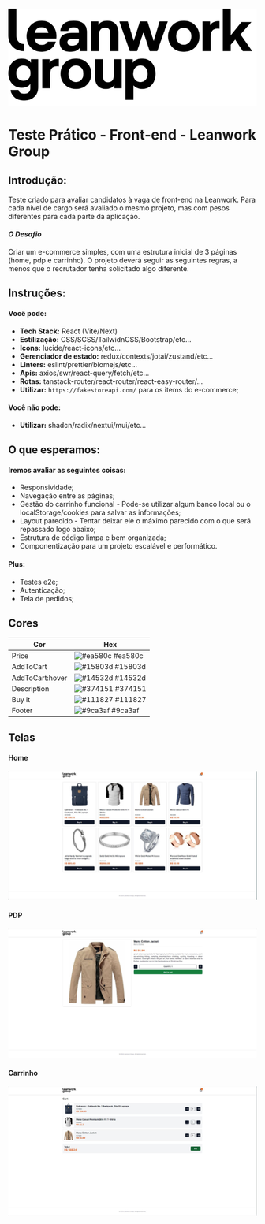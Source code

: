 ![LeanworkGroup](./images/lwg.svg)
# Teste Prático - Front-end - Leanwork Group

## Introdução:

Teste criado para avaliar candidatos à vaga de front-end na Leanwork. Para cada nível de cargo será avaliado o mesmo projeto, mas com pesos diferentes para cada parte da aplicação.

#### *O Desafio*
Criar um e-commerce simples, com uma estrutura inicial de 3 páginas (home, pdp e carrinho). O projeto deverá seguir as seguintes regras, a menos que o recrutador tenha solicitado algo diferente.

## Instruções:

#### Você pode:

- **Tech Stack:** React (Vite/Next)
- **Estilização:** CSS/SCSS/TailwidnCSS/Bootstrap/etc...
- **Icons:** lucide/react-icons/etc...
- **Gerenciador de estado:** redux/contexts/jotai/zustand/etc...
- **Linters:** eslint/prettier/biomejs/etc...
- **Apis:** axios/swr/react-query/fetch/etc...
- **Rotas:** tanstack-router/react-router/react-easy-router/...
- **Utilizar:** ``https://fakestoreapi.com/`` para os items do e-commerce;

#### Você não pode:

- **Utilizar:** shadcn/radix/nextui/mui/etc...

## O que esperamos:

#### Iremos avaliar as seguintes coisas:

- Responsividade;
- Navegação entre as páginas;
- Gestão do carrinho funcional - Pode-se utilizar algum banco local ou o localStorage/cookies para salvar as informações;
- Layout parecido - Tentar deixar ele o máximo parecido com o que será repassado logo abaixo;
- Estrutura de código limpa e bem organizada;
- Componentização para um projeto escalável e performático.

#### Plus:

- Testes e2e;
- Autenticação;
- Tela de pedidos;

## Cores

| Cor             | Hex                                                           |
| ----------------- | ------------------------------------------------------------------ |
| Price | ![#ea580c](https://via.placeholder.com/10/ea580c?text=+) #ea580c |
| AddToCart | ![#15803d](https://via.placeholder.com/10/15803d?text=+) #15803d |
| AddToCart:hover | ![#14532d](https://via.placeholder.com/10/14532d?text=+) #14532d |
| Description | ![#374151](https://via.placeholder.com/10/374151?text=+) #374151 |
| Buy it | ![#111827](https://via.placeholder.com/10/111827?text=+) #111827 |
| Footer | ![#9ca3af](https://via.placeholder.com/10/9ca3af?text=+) #9ca3af |


## Telas

#### Home
![LWG - HomePage](./images/lwg-front-test-homePage.jpg)

#### PDP
![LWG - pdpPage](./images/lwg-front-test-pdpPage.jpg)

#### Carrinho
![LWG - cartPage](./images/lwg-front-test-cartPage.jpg)
